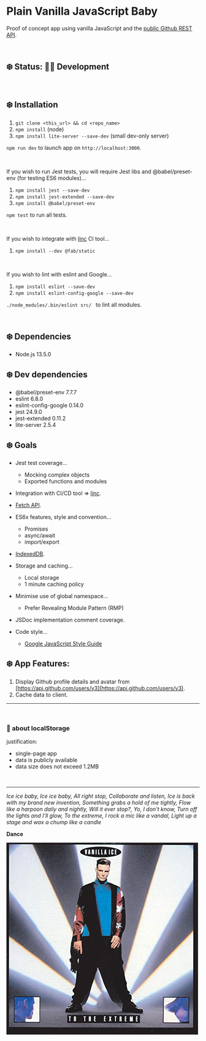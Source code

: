 # Plain Vanilla JavaScript Baby

Proof of concept app using vanilla JavaScript and the [public Github REST API](https://developer.github.com/v3/#current-version).

<br>

## ❄️ Status: 👷‍♀️ Development

<br>

## ❄️ Installation

1. `git clone <this_url> && cd <repo_name>`
1. `npm install` (node)
1. `npm install lite-server --save-dev` (small dev-only server)

`npm run dev` to launch app on `http://localhost:3000`.

<br>

If you wish to run Jest tests, you will require Jest libs and @babel/preset-env (for testing ES6 modules)...

1. `npm install jest --save-dev`
1. `npm install jest-extended --save-dev`
1. `npm install @babel/preset-env`

`npm test` to run all tests.

<br>

If you wish to integrate with [linc](https://linc.sh/) CI tool...

1. `npm install --dev @fab/static`

<br>

If you wish to lint with eslint and Google...

1. `npm install eslint --save-dev`
1. `npm install eslint-config-google --save-dev`

`./node_modules/.bin/eslint src/ ` to lint all modules.

<br>

## ❄️ Dependencies

* Node.js 13.5.0

## ❄️ Dev dependencies

* @babel/preset-env 7.7.7
* eslint 6.8.0
* eslint-config-google 0.14.0
* jest 24.9.0
* jest-extended 0.11.2
* lite-server 2.5.4

## ❄️ Goals

* Jest test coverage...
    * Mocking complex objects
    * Exported functions and modules

* Integration with CI/CD tool => [linc](https://linc.sh/).

* [Fetch API](https://fetch.spec.whatwg.org/).

* ES6x features, style and convention...
    * Promises
    * async/await
    * import/export

* [IndexedDB](https://developer.mozilla.org/en-US/docs/Web/API/IndexedDB_API).

* Storage and caching...
    * Local storage
    * 1 minute caching policy

* Minimise use of global namespace...
    * Prefer Revealing Module Pattern (RMP)

* JSDoc implementation comment coverage.

* Code style...
    * [Google JavaScript Style Guide](https://google.github.io/styleguide/jsguide.html#introduction)

## ❄️ App Features:

1. Display Github profile details and avatar from [https://api.github.com/users/v3](https://api.github.com/users/v3).
2. Cache data to client.

<hr>

<br>

### 🍦 about localStorage

justification:

* single-page app
* data is publicly available
* data size does not exceed 1.2MB

<br>

<hr>

*Ice ice baby, Ice ice baby, All right stop, Collaborate and listen, Ice is back with my brand new invention, Something grabs a hold of me tightly, Flow like a harpoon daily and nightly, Will it ever stop?, Yo, I don't know, Turn off the lights and I'll glow, To the extreme, I rock a mic like a vandal, Light up a stage and wax a chump like a candle*

**Dance**

![Vanilla Ice - To The Extreme album cover](readme.jpg)